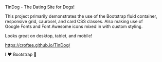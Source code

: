 TinDog - The Dating Site for Dogs! 


This project primarily demonstrates the use of the Bootstrap fluid container, responsive grid, caurosel, and card CSS classes. Also making use of Google Fonts and Font Awesome icons mixed in with custom styling.

Looks great on desktop, tablet, and mobile! 

https://croftee.github.io/TinDog/

I ❤️ Bootstrap 🙂



